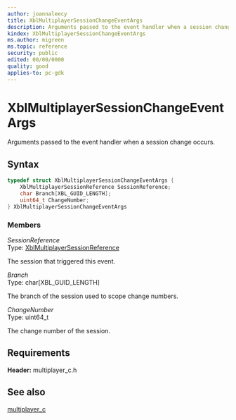 ```yaml
---
author: joannaleecy
title: XblMultiplayerSessionChangeEventArgs
description: Arguments passed to the event handler when a session change occurs.
kindex: XblMultiplayerSessionChangeEventArgs
ms.author: migreen
ms.topic: reference
security: public
edited: 00/00/0000
quality: good
applies-to: pc-gdk
---
```


# XblMultiplayerSessionChangeEventArgs  

Arguments passed to the event handler when a session change occurs.  

## Syntax  
  
```cpp
typedef struct XblMultiplayerSessionChangeEventArgs {  
    XblMultiplayerSessionReference SessionReference;  
    char Branch[XBL_GUID_LENGTH];  
    uint64_t ChangeNumber;  
} XblMultiplayerSessionChangeEventArgs  
```
  
### Members  
  
*SessionReference*  
Type: [XblMultiplayerSessionReference](xblmultiplayersessionreference.md)  
  
The session that triggered this event.
  
*Branch*  
Type: char[XBL_GUID_LENGTH]  
  
The branch of the session used to scope change numbers.
  
*ChangeNumber*  
Type: uint64_t  
  
The change number of the session.
  
## Requirements  
  
**Header:** multiplayer_c.h
  
## See also  
[multiplayer_c](../multiplayer_c_members.md)  
  
  